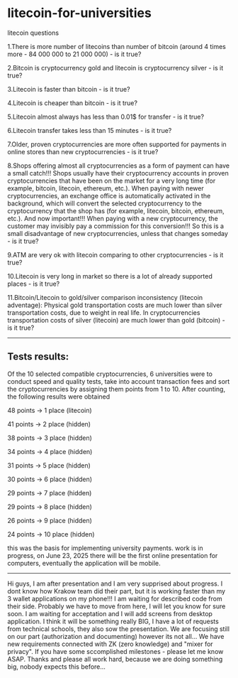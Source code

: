 # litecoin-for-universities
litecoin questions

1.There is more number of litecoins than number of bitcoin (around 4 times more - 84 000 000 to 21 000 000) - is it true?

2.Bitcoin is cryptocurrency gold and litecoin is cryptocurrency silver - is it true?

3.Litecoin is faster than bitcoin - is it true?

4.Litecoin is cheaper than bitcoin - is it true?

5.Litecoin almost always has less than 0.01$ for transfer - is it true?

6.Litecoin transfer takes less than 15 minutes - is it true?

7.Older, proven cryptocurrencies are more often supported for payments in online stores than new cryptocurrencies - is it true?

8.Shops offering almost all cryptocurrencies as a form of payment can have a small catch!!! Shops usually have their cryptocurrency accounts in proven cryptocurrencies that have been on the market for a very long time (for example, bitcoin, litecoin, ethereum, etc.). When paying with newer cryptocurrencies, an exchange office is automatically activated in the background, which will convert the selected cryptocurrency to the cryptocurrency that the shop has (for example, litecoin, bitcoin, ethereum, etc.). And now important!!! When paying with a new cryptocurrency, the customer may invisibly pay a commission for this conversion!!! So this is a small disadvantage of new cryptocurrencies, unless that changes someday - is it true?

9.ATM are very ok with litecoin comparing to other cryptocurrencies - is it true?

10.Litecoin is very long in market so there is a lot of already supported places - is it true?



11.Bitcoin/Litecoin to gold/silver comparison inconsistency (litecoin adventage):
Physical gold transportation costs are much lower than silver transportation costs, due to weight in real life.
In cryptocurrencies transportation costs of silver (litecoin) are much lower than gold (bitcoin) - is it true?

-----------------------------------
Tests results:
-----------------------------------

Of the 10 selected compatible cryptocurrencies, 6 universities were to conduct speed and quality tests, take into account transaction fees and sort the cryptocurrencies by assigning them points from 1 to 10. After counting, the following results were obtained

48 points -> 1  place (litecoin)

41 points -> 2  place (hidden)

38 points -> 3  place (hidden)

34 points -> 4  place (hidden)

31 points -> 5  place (hidden)

30 points -> 6  place (hidden)

29 points -> 7  place (hidden)

29 points -> 8  place (hidden)

26 points -> 9  place (hidden)

24 points -> 10 place (hidden)

this was the basis for implementing university payments. work is in progress, on June 23, 2025 there will be the first online presentation for computers, eventually the application will be mobile.

-----

Hi guys, I am after presentation and I am very supprised about progress. I dont know how Krakow team did their part, but it is working faster than my 3 wallet applications on my phone!!! I am waiting for described code from their side.
Probably we have to move from here, I will let you know for sure soon.
I am waiting for acceptation and I will add screens from desktop application. I think it will be something really BIG, I have a lot of requests from technical schools, they also sow the presentation.
We are focusing still on our part (authorization and documenting) however its not all... We have new requirements connected with ZK (zero knowledge) and "mixer for privacy".
If you have some sccomplished milestones - please let me know ASAP.
Thanks and please all work hard, because we are doing something big, nobody expects this before...
